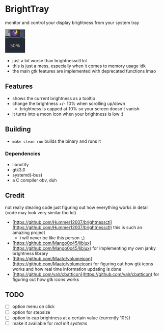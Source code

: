 # BrightTray

monitor and control your display brightness from your system tray

![tray icon image](./screenshots/tray_icon_with_tooltip.png)

- just a lot worse than brightnessctl lol
- this is just a mess, especially when it comes to memory usage idk
- the main gtk features are implemented with deprecated functions lmao

## Features

- shows the current brightness as a tooltip
- change the brightness +/- 10% when scrolling up/down
    - brightness is capped at 10% so your screen doesn't vanish 
- it turns into a moon icon when your brightness is low :)

## Building

- `make clean run` builds the binary and runs it

### Dependencies

- libnotify
- gtk3.0
- systemd(-bus)
- a C compiler obv, duh 

## Credit

not really stealing code just figuring out how everything works in detail (code may look very similar tho lol)

- [https://github.com/Hummer12007/brightnessctl](https://github.com/Hummer12007/brightnessctl) this is such an amazing project
    - i will never be like this person :,)
- [https://github.com/Mango0x45/liblux](https://github.com/Mango0x45/liblux) for implementing my own janky brightness library
- [https://github.com/Maato/volumeicon](https://github.com/Maato/volumeicon) for figuring out how gtk icons works and how real time information updating is done
- [https://github.com/valr/cbatticon](https://github.com/valr/cbatticon) for figuring out how gtk icons works

## TODO

- [ ] option menu on click
- [ ] option for stepsize
- [ ] option to cap brightness at a certain value (currently 10%)
- [ ] make it available for *real init systems*
